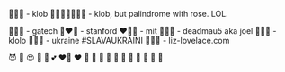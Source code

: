 🩵✨🧪 - klob
🩵✨🧪🌹🧪✨🩵 - klob, but palindrome with rose. LOL.

💛💙🤍 - gatech
🌲❤️🌲 - stanford
❤️🩶🖤 - mit
🖤💚🖤 - deadmau5 aka joel
🩵💛🩵 - klolo
💙💛💙 - ukraine #SLAVAUKRAINI
🩷🩷🩷 - liz-lovelace.com

😈
🥰
😍
💖
💞
💕
❤️‍🔥
❤️
🧡
💛
💚
💙
🩵
💜
🤎
🖤
🩶
🤍
🌹
